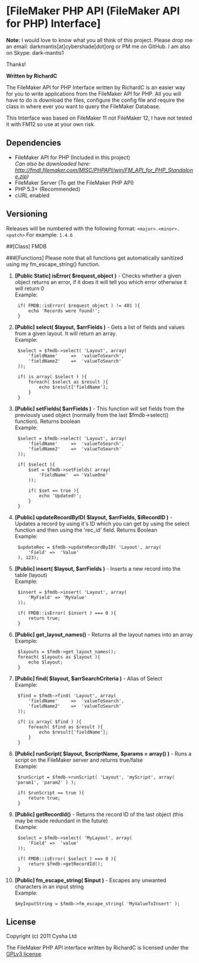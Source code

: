 # [FileMaker PHP API (FileMaker API for PHP) Interface]

**Note:**
I would love to know what you all think of this project.
Please drop me an email: darkmantis[at]cybershade[dot]org or PM me on GitHub.
I am also on Skype: dark-mantis1

Thanks!


**Written by RichardC**

The FileMaker API for PHP Interface written by RichardC is an easier way for you to write applications from the FileMaker API for PHP.
All you will have to do is download the files, configure the config file and require the class in where ever you want to query the FileMaker Database.

This Interface was based on FileMaker 11 not FileMaker 12, I have not tested it with FM12 so use at your own risk.

## Dependencies
- FileMaker API for PHP (Included in this project)  
    _Can also be downloaded here: http://fmdl.filemaker.com/MISC/PHPAPI/win/FM_API_for_PHP_Standalone.zip)_
- FileMaker Server (To get the FileMaker PHP API)
- PHP 5.3+ (Recommended)
- cURL enabled


## Versioning
Releases will be numbered with the following format:
`<major>.<minor>.<patch>` 
For example: `1.4.6`

##[Class] FMDB

###[Functions]
Please note that all functions get automatically sanitized using my fm_escape_string() function.

1. **[Public Static] isError( $request_object )** - Checks whether a given object returns an error, if it does it will tell you which error otherwise it will return 0  
    Example:   
    
        if( FMDB::isError( $request_object ) != 401 ){
            echo 'Records were found!';
        }
        
2. **[Public] select( $layout, $arrFields )** - Gets a list of fields and values from a given layout. It will return an array.  
    Example:  
    
        $select = $fmdb->select( 'Layout', array(
            'fieldName'     =>  'valueToSearch',
            'fieldName2'    =>  'valueToSearch'
        )); 
        
        if( is_array( $select ) ){
            foreach( $select as $result ){
                echo $result['fieldName'];
            }
        }
        
3. **[Public] setFields( $arrFields )** - This function will set fields from the previously used object (normally from the last $fmdb->select() function). Returns boolean  
    Example:
    
        $select = $fmdb->select( 'Layout', array(
            'fieldName'     =>  'valueToSearch',
            'fieldName2'    =>  'valueToSearch'
        )); 
        
        if( $select ){  
            $set = $fmdb->setFields( array(
                'FieldName'  => 'ValueOne'
            ));
            
            if( $set == true ){
                echo 'Updated!';
            }
        }
    
4. **[Public] updateRecordByID( $layout, $arrFields, $iRecordID )** - Updates a record by using it's ID which you can get by using the select function and then using the 'rec_id' field. Returns Boolean  
    Example:
    
        $updateRec = $fmdb->updateRecordByID( 'Layout', array(
            'Field' =>  'Value'
        ), 123);
        
5. **[Public] insert( $layout, $arrFields )** - Inserts a new record into the table (layout)  
    Example:
    
        $insert = $fmdb->insert( 'Layout', array(
            'MyField' => 'MyValue'
        ));
        
        if( FMDB::isError( $insert ) === 0 ){
            return true;
        }

6. **[Public] get_layout_names()** - Returns all the layout names into an array  
    Example:
    
        $layouts = $fmdb->get_layout_names();
        foreach( $layouts as $layout ){
            echo $layout;
        }

7. **[Public] find( $layout, $arrSearchCriteria )** - Alias of Select  
    Example:
    
        $find = $fmdb->find( 'Layout', array(
            'fieldName'     =>  'valueToSearch',
            'fieldName2'    =>  'valueToSearch'
        )); 
        
        if( is_array( $find ) ){
            foreach( $find as $result ){
                echo $result['fieldName'];
            }
        }

8. **[Public] runScript( $layout, $scriptName, $params = array() )** - Runs a script on the FileMaker server and returns true/false  
    Example:
    
        $runScript = $fmdb->runScript( 'Layout', 'myScript', array( 'param1', 'param2' ) );
        
        if( $runScript == true ){
            return true;
        }
        

9. **[Public] getRecordId()** - Returns the record ID of the last object (this may be made redundant in the future)  
    Example:
        
        $select = $fmdb->select( 'MyLayout', array(
            'Field' =>  'value'
        ));
        
        if( FMDB::isError( $select ) === 0 ){
            return $fmdb->getRecordId();
        }

10. **[Public] fm_escape_string( $input )** - Escapes any unwanted characters in an input string  
    Example:
    
        $myInputString = $fmdb->fm_escape_string( 'MyValueToInsert' );



## License

Copyright (c) 2011 Cysha Ltd

The FileMaker PHP API interface written by RichardC is licensed under the [GPLv3 license](http://www.gnu.org/licenses/gpl-3.0.html).